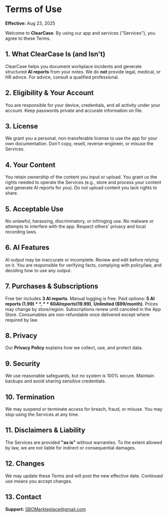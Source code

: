 # Terms of Use
**Effective:** Aug 23, 2025  

Welcome to **ClearCase**. By using our app and services ("Services"), you agree to these Terms.

## 1. What ClearCase Is (and Isn't)
ClearCase helps you document workplace incidents and generate structured **AI reports** from your notes. We do **not** provide legal, medical, or HR advice. For advice, consult a qualified professional.

## 2. Eligibility & Your Account
You are responsible for your device, credentials, and all activity under your account. Keep passwords private and accurate information on file.

## 3. License
We grant you a personal, non-transferable license to use the app for your own documentation. Don't copy, resell, reverse-engineer, or misuse the Services.

## 4. Your Content
You retain ownership of the content you input or upload. You grant us the rights needed to operate the Services (e.g., store and process your content and generate AI reports for you). Do not upload content you lack rights to share.

## 5. Acceptable Use
No unlawful, harassing, discriminatory, or infringing use. No malware or attempts to interfere with the app. Respect others' privacy and local recording laws.

## 6. AI Features
AI output may be inaccurate or incomplete. Review and edit before relying on it. You are responsible for verifying facts, complying with policy/law, and deciding how to use any output.

## 7. Purchases & Subscriptions
Free tier includes **3 AI reports**. Manual logging is free. Paid options: **5 AI reports ($1.99)**, **60 AI reports ($19.99)**, **Unlimited ($99/month)**. Prices may change by store/region. Subscriptions renew until canceled in the App Store. Consumables are non-refundable once delivered except where required by law.

## 8. Privacy
Our **Privacy Policy** explains how we collect, use, and protect data.

## 9. Security
We use reasonable safeguards, but no system is 100% secure. Maintain backups and avoid sharing sensitive credentials.

## 10. Termination
We may suspend or terminate access for breach, fraud, or misuse. You may stop using the Services at any time.

## 11. Disclaimers & Liability
The Services are provided **"as is"** without warranties. To the extent allowed by law, we are not liable for indirect or consequential damages.

## 12. Changes
We may update these Terms and will post the new effective date. Continued use means you accept changes.

## 13. Contact
**Support:** SBOMarkteplace@gmail.com